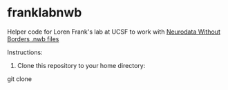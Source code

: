 # franklabnwb

Helper code for Loren Frank's lab at UCSF to work with [Neurodata Without Borders .nwb files](https://github.com/NeurodataWithoutBorders/pynwb)

Instructions:

1. Clone this repository to your home directory:

git clone 
